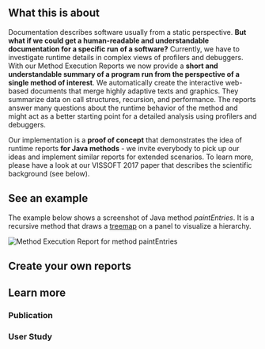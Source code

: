 ## What this is about

Documentation describes software usually from a static perspective. **But what if we could get a human-readable and understandable documentation for a specific run of a software?** Currently, we have to investigate runtime details in complex views of profilers and debuggers. With our Method Execution Reports we now provide a **short and understandable summary of a program run from the perspective of a single method of interest**. We automatically create the interactive web-based documents that merge highly adaptive texts and graphics. They summarize data on call structures, recursion, and performance. The reports answer many questions about the runtime behavior of the method and might act as a better starting point for a detailed analysis using profilers and debuggers.

Our implementation is a **proof of concept** that demonstrates the idea of runtime reports **for Java methods** - we invite everybody to pick up our ideas and implement similar reports for extended scenarios. To learn more, please have a look at our VISSOFT 2017 paper that describes the scientific background (see below).

## See an example

The example below shows a screenshot of Java method *paintEntries*. It is a recursive method that draws a [treemap](https://en.wikipedia.org/wiki/Treemapping) on a panel to visualize a hierarchy.

![Method Execution Report for method paintEntries](https://github.com/fabian-beck/Method-Execution-Reports/blob/master/images/paintentries.png)

## Create your own reports

## Learn more

### Publication

### User Study
